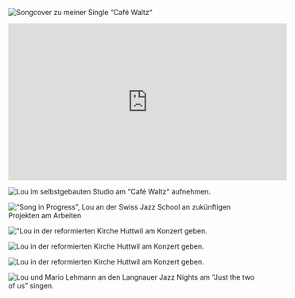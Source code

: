 ![Songcover zu meiner Single “Café Waltz“](/assets/caffewalz.jpeg)

<iframe 
    width="560"
    height="315" 
    src="https://www.youtube.com/embed/79VjW6aHbak?si=nVMKVm7j5OzPDEu5" 
    title="YouTube video player" 
    frameborder="0" allow="accelerometer; 
    autoplay; clipboard-write; 
    encrypted-media; gyroscope; 
    picture-in-picture; 
    web-share" 
    referrerpolicy="strict-origin-when-cross-origin" 
    allowfullscreen>
</iframe>

![Lou im selbstgebauten Studio am “Café Waltz“ aufnehmen.](/assets/IMG_0953.jpeg)

![“Song in Progress”, Lou an der Swiss Jazz School an zukünftigen Projekten am Arbeiten](/assets/IMG_0956.jpeg)

!["Lou in der reformierten Kirche Huttwil am Konzert geben.](/assets/IMG_1492.jpeg)

![Lou in der reformierten Kirche Huttwil am Konzert geben.](/assets/IMG_1504.jpeg)

![Lou in der reformierten Kirche Huttwil am Konzert geben.](/assets/IMG_1513.jpeg)

![Lou und Mario Lehmann an den Langnauer Jazz Nights am “Just the two of us” singen.](/assets/IMG_2483.jpeg)
